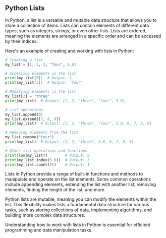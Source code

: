 ## Python Lists

In Python, a list is a versatile and mutable data structure that allows you to store a collection of items. Lists can contain elements of different data types, such as integers, strings, or even other lists. Lists are ordered, meaning the elements are arranged in a specific order and can be accessed by their indices.

Here's an example of creating and working with lists in Python:

```python
# Creating a list
my_list = [1, 2, 3, "four", 5.0]

# Accessing elements in the list
print(my_list[0])  # Output: 1
print(my_list[3])  # Output: "four"

# Modifying elements in the list
my_list[2] = "three"
print(my_list)  # Output: [1, 2, "three", "four", 5.0]

# List operations
my_list.append(6)
my_list.extend([7, 8, 9])
print(my_list)  # Output: [1, 2, "three", "four", 5.0, 6, 7, 8, 9]

# Removing elements from the list
my_list.remove("four")
print(my_list)  # Output: [1, 2, "three", 5.0, 6, 7, 8, 9]

# Other list operations and functions
print(len(my_list))        # Output: 8
print(my_list.index(5.0))  # Output: 3
print(my_list.count(2))    # Output: 1
```
Lists in Python provide a range of built-in functions and methods to manipulate and operate on the list elements. Some common operations include appending elements, extending the list with another list, removing elements, finding the length of the list, and more.

Python lists are mutable, meaning you can modify the elements within the list. This flexibility makes lists a fundamental data structure for various tasks, such as storing collections of data, implementing algorithms, and building more complex data structures.

Understanding how to work with lists in Python is essential for efficient programming and data manipulation tasks.